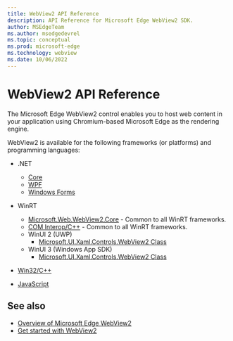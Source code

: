 ```yaml
---
title: WebView2 API Reference
description: API Reference for Microsoft Edge WebView2 SDK.
author: MSEdgeTeam
ms.author: msedgedevrel
ms.topic: conceptual
ms.prod: microsoft-edge
ms.technology: webview
ms.date: 10/06/2022
---
```

# WebView2 API Reference

The Microsoft Edge WebView2 control enables you to host web content in your application using Chromium-based Microsoft Edge as the rendering engine.

WebView2 is available for the following frameworks (or platforms) and programming languages:

*  .NET
   * [Core](/dotnet/api/microsoft.web.webview2.core)
   * [WPF](/dotnet/api/microsoft.web.webview2.wpf)
   * [Windows Forms](/dotnet/api/microsoft.web.webview2.winforms)

*  WinRT
   * [Microsoft.Web.WebView2.Core](/microsoft-edge/webview2/reference/winrt/microsoft_web_webview2_core/index) - Common to all WinRT frameworks.
   * [COM Interop/C++](/microsoft-edge/webview2/reference/winrt/interop/index) - Common to all WinRT frameworks.
   *  WinUI 2 (UWP)
      * [Microsoft.UI.Xaml.Controls.WebView2 Class](/windows/winui/api/microsoft.ui.xaml.controls.webview2)
   *  WinUI 3 (Windows App SDK)
      * [Microsoft.UI.Xaml.Controls.WebView2 Class](/windows/windows-app-sdk/api/winrt/microsoft.ui.xaml.controls.webview2)

* [Win32/C++](/microsoft-edge/webview2/reference/win32/index)

* [JavaScript](/microsoft-edge/webview2/reference/javascript/index)

<!-- ====================================================================== -->
## See also

* [Overview of Microsoft Edge WebView2](index.md)
* [Get started with WebView2](get-started/get-started.md)
